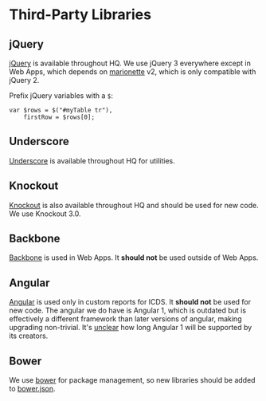 # Third-Party Libraries

## jQuery
[jQuery](https://jquery.com/) is available throughout HQ. We use jQuery 3 everywhere except in Web Apps, which depends on [marionette](https://marionettejs.com/) v2, which is only compatible with jQuery 2.

Prefix jQuery variables with a `$`:
```
var $rows = $("#myTable tr"),
    firstRow = $rows[0];
```

## Underscore
[Underscore](http://underscorejs.org/) is available throughout HQ for utilities.

## Knockout
[Knockout](http://knockoutjs.com/) is also available throughout HQ and should be used for new code. We use Knockout 3.0.

## Backbone
[Backbone](http://backbonejs.org/) is used in Web Apps. It **should not** be used outside of Web Apps.

## Angular
[Angular](https://angularjs.org/) is used only in custom reports for ICDS. It **should not** be used for new code. The angular we do have is Angular 1, which is outdated but is effectively a different framework than later versions of angular, making upgrading non-trivial. It's [unclear](https://toddmotto.com/future-of-angular-1-x#whats-next-for-angular-1x) how long Angular 1 will be supported by its creators.

## Bower
We use [bower](https://bower.io/) for package management, so new libraries should be added to [bower.json](https://github.com/dimagi/commcare-hq/blob/master/bower.json).
